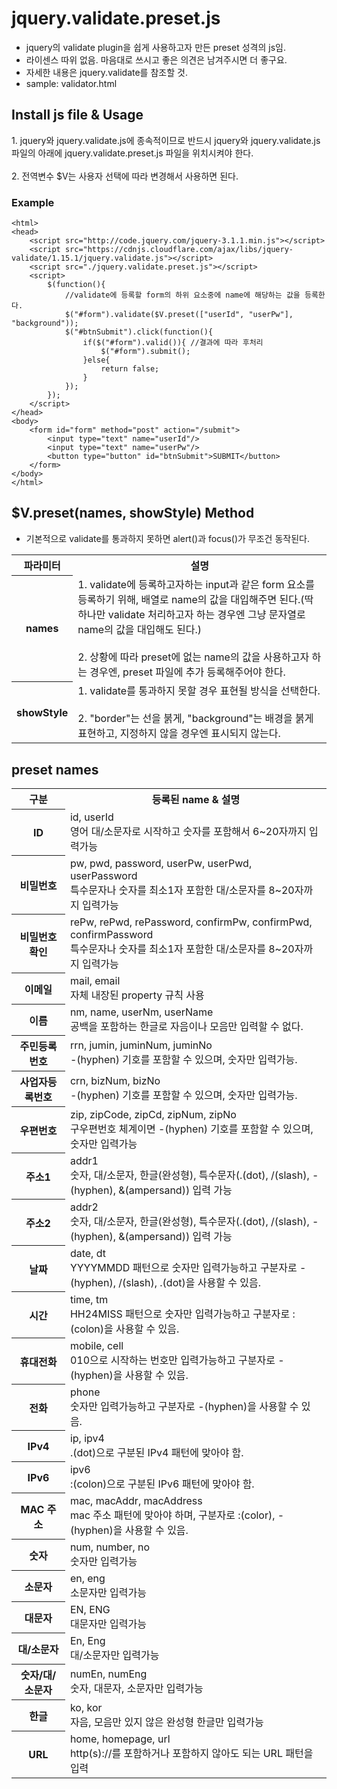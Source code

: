 # jquery.validate.preset.js #
* jquery의 validate plugin을 쉽게 사용하고자 만든 preset 성격의 js임.  
* 라이센스 따위 없음. 마음대로 쓰시고 좋은 의견은 남겨주시면 더 좋구요.  
* 자세한 내용은 jquery.validate를 참조할 것.
* sample: validator.html

## Install js file & Usage ##
<div>1. jquery와 jquery.validate.js에 종속적이므로 반드시 jquery와 jquery.validate.js 파일의 아래에 jquery.validate.preset.js 파일을 위치시켜야 한다.</div>
<br/>
<div>2. 전역변수 $V는 사용자 선택에 따라 변경해서 사용하면 된다.</div>

### Example ###
    <html>
    <head>
    	<script src="http://code.jquery.com/jquery-3.1.1.min.js"></script>
    	<script src="https://cdnjs.cloudflare.com/ajax/libs/jquery-validate/1.15.1/jquery.validate.js"></script>
    	<script src="./jquery.validate.preset.js"></script>
    	<script>
    		$(function(){
    			//validate에 등록할 form의 하위 요소중에 name에 해당하는 값을 등록한다.
    			$("#form").validate($V.preset(["userId", "userPw"], "background"));
    			$("#btnSubmit").click(function(){
    				if($("#form").valid()){ //결과에 따라 후처리
    					$("#form").submit();
    				}else{
    					return false;
    				}
    			});
    		});
    	</script>
    </head>
    <body>
    	<form id="form" method="post" action="/submit">
    		<input type="text" name="userId"/>
    		<input type="text" name="userPw"/>
    		<button type="button" id="btnSubmit">SUBMIT</button>
    	</form>
    </body>
    </html>

## $V.preset(names, showStyle) Method ##
* 기본적으로 validate를 통과하지 못하면 alert()과 focus()가 무조건 동작된다.

<table>
	<tr>
		<th>파라미터</th>
		<th>설명</th>
	</tr>
	<tr>
		<th>names</th>
		<td>
			<div>1. validate에 등록하고자하는 input과 같은 form 요소를 등록하기 위해, 배열로 name의 값을 대입해주면 된다.(딱 하나만 validate 처리하고자 하는 경우엔 그냥 문자열로 name의 값을 대입해도 된다.)</div>
			<br/>
			<div>2. 상황에 따라 preset에 없는 name의 값을 사용하고자 하는 경우엔, preset 파일에 추가 등록해주어야 한다.</div>
		</td>
	</tr>
	<tr>
		<th>showStyle</th>
		<td>
			<div>1. validate를 통과하지 못할 경우 표현될 방식을 선택한다.</div>
			<br/>
			<div>2. "border"는 선을 붉게, "background"는 배경을 붉게표현하고, 지정하지 않을 경우엔 표시되지 않는다.</div>
		</td>
	</tr>
</table>

## preset names ##
<table>
	<tr>
		<th>구분</th>
		<th>등록된 name & 설명</th>
	</tr>
	<tr>
		<th>ID</th>
		<td>
			<div>id, userId</div>
			<div>영어 대/소문자로 시작하고 숫자를 포함해서 6~20자까지 입력가능</div>
		</td>
	</tr>
	<tr>
		<th>비밀번호</th>
		<td>
			<div>pw, pwd, password, userPw, userPwd, userPassword</div>
			<div>특수문자나 숫자를 최소1자 포함한 대/소문자를 8~20자까지 입력가능</div>
		</td>
	</tr>
	<tr>
		<th>비밀번호 확인</th>
		<td>
			<div>rePw, rePwd, rePassword, confirmPw, confirmPwd, confirmPassword</div>
			<div>특수문자나 숫자를 최소1자 포함한 대/소문자를 8~20자까지 입력가능</div>
		</td>
	</tr>
	<tr>
		<th>이메일</th>
		<td>
			<div>mail, email</div>
			<div>자체 내장된 property 규칙 사용</div>
		</td>
	</tr>
	<tr>
		<th>이름</th>
		<td>
			<div>nm, name, userNm, userName</div>
			<div>공백을 포함하는 한글로 자음이나 모음만 입력할 수 없다.</div>
		</td>
	</tr>
	<tr>
		<th>주민등록번호</th>
		<td>
			<div>rrn, jumin, juminNum, juminNo</div>
			<div>-(hyphen) 기호를 포함할 수 있으며, 숫자만 입력가능.</div>
		</td>
	</tr>
	<tr>
		<th>사업자등록번호</th>
		<td>
			<div>crn, bizNum, bizNo</div>
			<div>-(hyphen) 기호를 포함할 수 있으며, 숫자만 입력가능.</div>
		</td>
	</tr>
	<tr>
		<th>우편번호</th>
		<td>
			<div>zip, zipCode, zipCd, zipNum, zipNo</div>
			<div>구우편번호 체계이면 -(hyphen) 기호를 포함할 수 있으며, 숫자만 입력가능</div>
		</td>
	</tr>
	<tr>
		<th>주소1</th>
		<td>
			<div>addr1</div>
			<div>숫자, 대/소문자, 한글(완성형), 특수문자(.(dot), /(slash), -(hyphen), &(ampersand)) 입력 가능</div>
		</td>
	</tr>
	<tr>
		<th class="th">주소2</th>
		<td>
			<div>addr2</div>
			<div>숫자, 대/소문자, 한글(완성형), 특수문자(.(dot), /(slash), -(hyphen), &(ampersand)) 입력 가능</div>
		</td>
	</tr>
	<tr>
		<th>날짜</th>
		<td>
			<div>date, dt</div>
			<div>YYYYMMDD 패턴으로 숫자만 입력가능하고 구분자로 -(hyphen), /(slash), .(dot)을 사용할 수 있음.</div>
		</td>
	</tr>
	<tr>
		<th>시간</th>
		<td>
			<div>time, tm</div>
			<div>HH24MISS 패턴으로 숫자만 입력가능하고 구분자로 :(colon)을 사용할 수 있음.</div>
		</td>
	</tr>
	<tr>
		<th>휴대전화</th>
		<td>
			<div>mobile, cell</div>
			<div>010으로 시작하는 번호만 입력가능하고 구분자로 -(hyphen)을 사용할 수 있음.</div>
		</td>
	</tr>
	<tr>
		<th>전화</th>
		<td>
			<div>phone</div>
			<div>숫자만 입력가능하고 구분자로 -(hyphen)을 사용할 수 있음.</div>
		</td>
	</tr>
	<tr>
		<th>IPv4</th>
		<td>
			<div>ip, ipv4</div>
			<div>.(dot)으로 구분된 IPv4 패턴에 맞아야 함.</div>
		</td>
	</tr>
	<tr>
		<th>IPv6</th>
		<td>
			<div>ipv6</div>
			<div>:(colon)으로 구분된 IPv6 패턴에 맞아야 함.</div>
		</td>
	</tr>
	<tr>
		<th>MAC 주소</th>
		<td>
			<div>mac, macAddr, macAddress</div>
			<div>mac 주소 패턴에 맞아야 하며, 구분자로 :(color), -(hyphen)을 사용할 수 있음.</div>
		</td>
	</tr>
	<tr>
		<th>숫자</th>
		<td>
			<div>num, number, no</div>
			<div>숫자만 입력가능</div>
		</td>
	</tr>
	<tr>
		<th>소문자</th>
		<td>
			<div>en, eng</div>
			<div>소문자만 입력가능</div>
		</td>
	</tr>
	<tr>
		<th>대문자</th>
		<td>
			<div>EN, ENG</div>
			<div>대문자만 입력가능</div>
		</td>
	</tr>
	<tr>
		<th>대/소문자</th>
		<td>
			<div>En, Eng</div>
			<div>대/소문자만 입력가능</div>
		</td>
	</tr>
	<tr>
		<th>숫자/대/소문자</th>
		<td>
			<div>numEn, numEng</div>
			<div>숫자, 대문자, 소문자만 입력가능</div>
		</td>
	</tr>
	<tr>
		<th>한글</th>
		<td>
			<div>ko, kor</div>
			<div>자음, 모음만 있지 않은 완성형 한글만 입력가능</div>
		</td>
	</tr>
	<tr>
		<th>URL</th>
		<td>
			<div>home, homepage, url</div>
			<div>http(s)://를 포함하거나 포함하지 않아도 되는 URL 패턴을 입력</div>
		</td>
	</tr>
</table>
